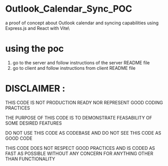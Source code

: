 # Outlook_Calendar_Sync_POC
a proof of concept about Outlook calendar and syncing capabilities using Express.js and React with Vite\

# using the poc
1. go to the server and follow instructions of the server README file
2. go to client and follow instructions from client README file

# DISCLAIMER : 

 THIS CODE IS NOT PRODUCTION READY NOR REPRESENT GOOD CODING PRACTICES

 THE PURPOSE OF THIS CODE IS TO DEMONSTRATE FEASABILITY OF SOME DESIRED FEATURES

 DO NOT USE THIS CODE AS CODEBASE AND DO NOT SEE THIS CODE AS GOOD CODE 

 THIS CODE DOES NOT RESPECT GOOD PRACTICES AND IS CODED AS FAST AS POSSIBLE WITHOUT ANY CONCERN FOR ANYTHING OTHER THAN FUNCTIONALITY

